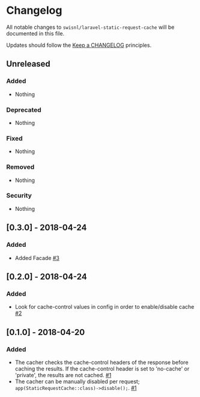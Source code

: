 # Changelog

All notable changes to `swisnl/laravel-static-request-cache` will be documented in this file.

Updates should follow the [Keep a CHANGELOG](http://keepachangelog.com/) principles.

## Unreleased

### Added
* Nothing 

### Deprecated
* Nothing

### Fixed
* Nothing

### Removed
* Nothing

### Security
* Nothing

## [0.3.0] - 2018-04-24

### Added

* Added Facade [#3](https://github.com/swisnl/laravel-static-request-cache/pull/3)

## [0.2.0] - 2018-04-24

### Added

* Look for cache-control values in config in order to enable/disable cache [#2](https://github.com/swisnl/laravel-static-request-cache/pull/2)

## [0.1.0] - 2018-04-20

### Added

* The cacher checks the cache-control headers of the response before caching the results. If the cache-control header is set to 'no-cache' or 'private', the results are not cached. [#1](https://github.com/swisnl/laravel-static-request-cache/pull/1) 
* The cacher can be manually disabled per request; ``app(StaticRequestCache::class)->disable();``. [#1](https://github.com/swisnl/laravel-static-request-cache/pull/1) 
